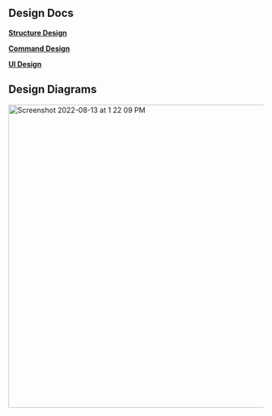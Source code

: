 ## Design Docs 

[**Structure Design**](https://docs.google.com/document/d/1UHGnfGrgGyRTDN-Pku7QamPtbvk5Bin9dBn7n1JDMv8/edit?usp=sharing)

[**Command Design**](https://docs.google.com/document/d/1RfgyEZspIOFJCn0b4ZE0ZEXBEAOYSrPeA1itbRKs1sI/edit?usp=sharing)

[**UI Design**](https://docs.google.com/document/d/1kt_9C1enPmliXcqxuFt19Td4XH5Tn8wnns4vdDrsM0E/edit?usp=sharing)

## Design Diagrams 
<img width="600" alt="Screenshot 2022-08-13 at 1 22 09 PM" src="https://user-images.githubusercontent.com/54154054/184474748-13b1f7bf-5af9-4f43-a9d9-bf8f40507d40.png">


